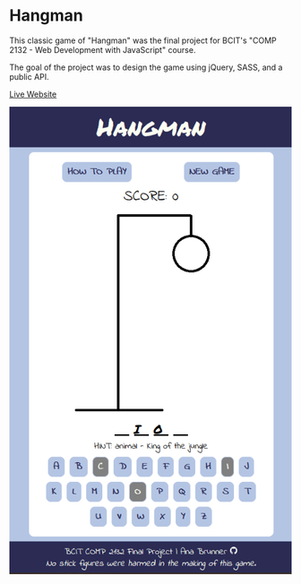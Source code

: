 # Hangman

This classic game of "Hangman" was the final project for BCIT's "COMP 2132 - Web Development with JavaScript" course.

The goal of the project was to design the game using jQuery, SASS, and a public API.

[Live Website](https://anabrunner.github.io/hangman/)

![Screenshot of live website](images/screenshot.png)